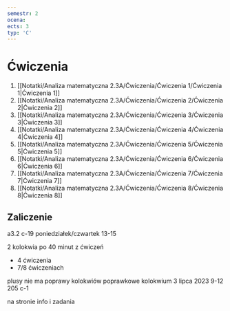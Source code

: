 ```yaml
---
semestr: 2
ocena: 
ects: 3
typ: 'C'
---
```


# Ćwiczenia
1. [[Notatki/Analiza matematyczna 2.3A/Ćwiczenia/Ćwiczenia 1/Ćwiczenia 1|Ćwiczenia 1]]
2. [[Notatki/Analiza matematyczna 2.3A/Ćwiczenia/Ćwiczenia 2/Ćwiczenia 2|Ćwiczenia 2]]
3. [[Notatki/Analiza matematyczna 2.3A/Ćwiczenia/Ćwiczenia 3/Ćwiczenia 3|Ćwiczenia 3]]
4. [[Notatki/Analiza matematyczna 2.3A/Ćwiczenia/Ćwiczenia 4/Ćwiczenia 4|Ćwiczenia 4]]
5. [[Notatki/Analiza matematyczna 2.3A/Ćwiczenia/Ćwiczenia 5/Ćwiczenia 5|Ćwiczenia 5]]
6. [[Notatki/Analiza matematyczna 2.3A/Ćwiczenia/Ćwiczenia 6/Ćwiczenia 6|Ćwiczenia 6]]
7. [[Notatki/Analiza matematyczna 2.3A/Ćwiczenia/Ćwiczenia 7/Ćwiczenia 7|Ćwiczenia 7]]
8. [[Notatki/Analiza matematyczna 2.3A/Ćwiczenia/Ćwiczenia 8/Ćwiczenia 8|Ćwiczenia 8]]

## Zaliczenie

a3.2 c-19
poniedziałek/czwartek 13-15

2 kolokwia po 40 minut z ćwiczeń
- 4 ćwiczenia
- 7/8 ćwiczeniach

plusy
nie ma poprawy kolokwiów
poprawkowe kolokwium 3 lipca 2023 9-12 205 c-1

na stronie info i zadania